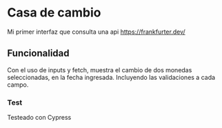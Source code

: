 # Casa de cambio
Mi primer interfaz que consulta una api 
https://frankfurter.dev/

## Funcionalidad
Con el uso de inputs y fetch, muestra el cambio de dos monedas seleccionadas, en la fecha ingresada.
Incluyendo las validaciones a cada campo. 

### Test
Testeado con Cypress

